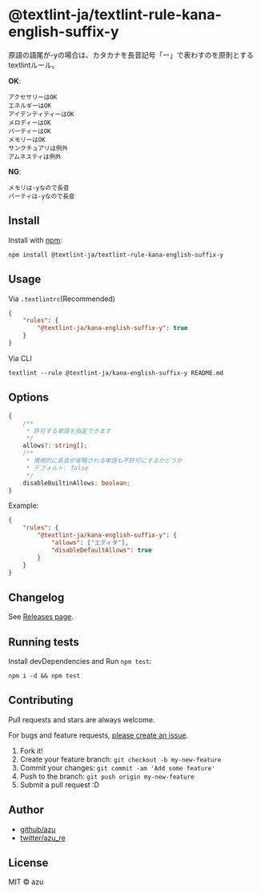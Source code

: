 # @textlint-ja/textlint-rule-kana-english-suffix-y

原語の語尾が-yの場合は、カタカナを長音記号「ー」で表わすのを原則とするtextlintルール。

**OK**:

```
アクセサリーはOK
エネルギーはOK
アイデンティティーはOK
メロディーはOK
パーティーはOK
メモリーはOK
サンクチュアリは例外
アムネスティは例外
```

**NG**:

```
メモリは-yなので長音
パーティは-yなので長音
```

## Install

Install with [npm](https://www.npmjs.com/):

    npm install @textlint-ja/textlint-rule-kana-english-suffix-y

## Usage

Via `.textlintrc`(Recommended)

```json
{
    "rules": {
        "@textlint-ja/kana-english-suffix-y": true
    }
}
```

Via CLI

```
textlint --rule @textlint-ja/kana-english-suffix-y README.md
```

## Options

```ts
{
    /**
     * 許可する単語を指定できます
     */
    allows?: string[];
    /**
     * 慣用的に長音が省略される単語も不許可にするかどうか
     * デフォルト: false
     */
    disableBuiltinAllows: boolean;
}
```

Example:

```json
{
    "rules": {
        "@textlint-ja/kana-english-suffix-y": {
            "allows": ["エディタ"],
            "disableDefaultAllows": true
        }
    }
}
```

## Changelog

See [Releases page](https://github.com/textlint-ja/textlint-rule-preset-foreign-language-writing/releases).

## Running tests

Install devDependencies and Run `npm test`:

    npm i -d && npm test

## Contributing

Pull requests and stars are always welcome.

For bugs and feature requests, [please create an issue](https://github.com/textlint-ja/textlint-rule-preset-foreign-language-writing/issues).

1. Fork it!
2. Create your feature branch: `git checkout -b my-new-feature`
3. Commit your changes: `git commit -am 'Add some feature'`
4. Push to the branch: `git push origin my-new-feature`
5. Submit a pull request :D

## Author

- [github/azu](https://github.com/azu)
- [twitter/azu_re](https://twitter.com/azu_re)

## License

MIT © azu
